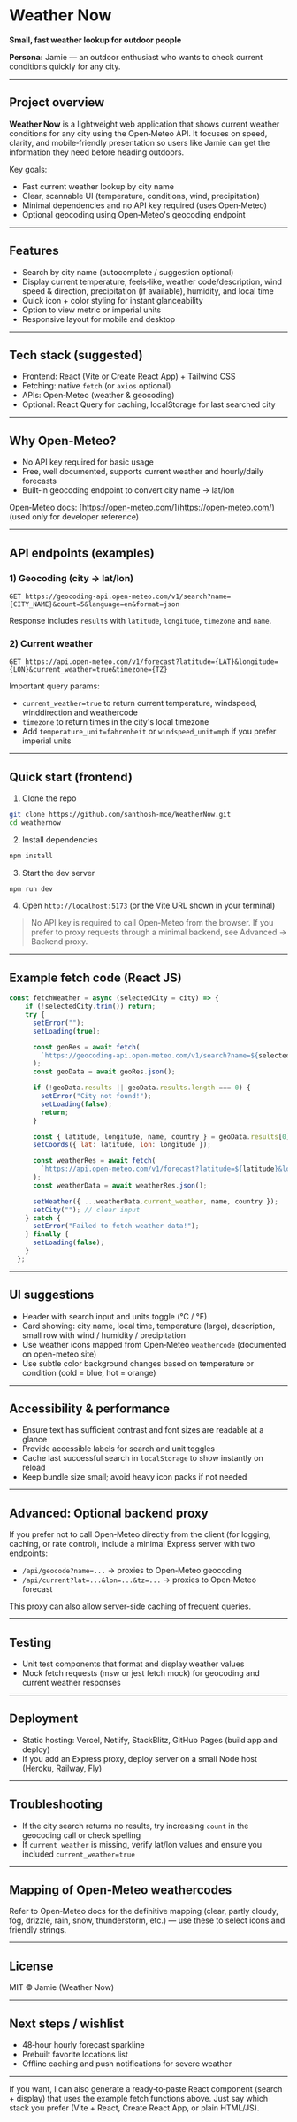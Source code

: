 # Weather Now

**Small, fast weather lookup for outdoor people**

**Persona:** Jamie — an outdoor enthusiast who wants to check current conditions quickly for any city.

---

## Project overview

**Weather Now** is a lightweight web application that shows current weather conditions for any city using the Open‑Meteo API. It focuses on speed, clarity, and mobile‑friendly presentation so users like Jamie can get the information they need before heading outdoors.

Key goals:

* Fast current weather lookup by city name
* Clear, scannable UI (temperature, conditions, wind, precipitation)
* Minimal dependencies and no API key required (uses Open‑Meteo)
* Optional geocoding using Open‑Meteo's geocoding endpoint

---

## Features

* Search by city name (autocomplete / suggestion optional)
* Display current temperature, feels‑like, weather code/description, wind speed & direction, precipitation (if available), humidity, and local time
* Quick icon + color styling for instant glanceability
* Option to view metric or imperial units
* Responsive layout for mobile and desktop

---

## Tech stack (suggested)

* Frontend: React (Vite or Create React App) + Tailwind CSS
* Fetching: native `fetch` (or `axios` optional)
* APIs: Open‑Meteo (weather & geocoding)
* Optional: React Query for caching, localStorage for last searched city

---

## Why Open‑Meteo?

* No API key required for basic usage
* Free, well documented, supports current weather and hourly/daily forecasts
* Built‑in geocoding endpoint to convert city name → lat/lon

Open‑Meteo docs: [https://open-meteo.com/](https://open-meteo.com/) (used only for developer reference)

---

## API endpoints (examples)

### 1) Geocoding (city → lat/lon)

```
GET https://geocoding-api.open-meteo.com/v1/search?name={CITY_NAME}&count=5&language=en&format=json
```

Response includes `results` with `latitude`, `longitude`, `timezone` and `name`.

### 2) Current weather

```
GET https://api.open-meteo.com/v1/forecast?latitude={LAT}&longitude={LON}&current_weather=true&timezone={TZ}
```

Important query params:

* `current_weather=true` to return current temperature, windspeed, winddirection and weathercode
* `timezone` to return times in the city's local timezone
* Add `temperature_unit=fahrenheit` or `windspeed_unit=mph` if you prefer imperial units

---

## Quick start (frontend)

1. Clone the repo

```bash
git clone https://github.com/santhosh-mce/WeatherNow.git
cd weathernow
```

2. Install dependencies

```bash
npm install
```

3. Start the dev server

```bash
npm run dev
```

4. Open `http://localhost:5173` (or the Vite URL shown in your terminal)

> No API key is required to call Open‑Meteo from the browser. If you prefer to proxy requests through a minimal backend, see Advanced → Backend proxy.

---

## Example fetch code (React JS)

```js
const fetchWeather = async (selectedCity = city) => {
    if (!selectedCity.trim()) return;
    try {
      setError("");
      setLoading(true);

      const geoRes = await fetch(
        `https://geocoding-api.open-meteo.com/v1/search?name=${selectedCity}`
      );
      const geoData = await geoRes.json();

      if (!geoData.results || geoData.results.length === 0) {
        setError("City not found!");
        setLoading(false);
        return;
      }

      const { latitude, longitude, name, country } = geoData.results[0];
      setCoords({ lat: latitude, lon: longitude });

      const weatherRes = await fetch(
        `https://api.open-meteo.com/v1/forecast?latitude=${latitude}&longitude=${longitude}&current_weather=true`
      );
      const weatherData = await weatherRes.json();

      setWeather({ ...weatherData.current_weather, name, country });
      setCity(""); // clear input
    } catch {
      setError("Failed to fetch weather data!");
    } finally {
      setLoading(false);
    }
  };

```

---

## UI suggestions

* Header with search input and units toggle (°C / °F)
* Card showing: city name, local time, temperature (large), description, small row with wind / humidity / precipitation
* Use weather icons mapped from Open‑Meteo `weathercode` (documented on open-meteo site)
* Use subtle color background changes based on temperature or condition (cold = blue, hot = orange)

---

## Accessibility & performance

* Ensure text has sufficient contrast and font sizes are readable at a glance
* Provide accessible labels for search and unit toggles
* Cache last successful search in `localStorage` to show instantly on reload
* Keep bundle size small; avoid heavy icon packs if not needed

---

## Advanced: Optional backend proxy

If you prefer not to call Open‑Meteo directly from the client (for logging, caching, or rate control), include a minimal Express server with two endpoints:

* `/api/geocode?name=...` → proxies to Open‑Meteo geocoding
* `/api/current?lat=...&lon=...&tz=...` → proxies to Open‑Meteo forecast

This proxy can also allow server-side caching of frequent queries.

---

## Testing

* Unit test components that format and display weather values
* Mock fetch requests (msw or jest fetch mock) for geocoding and current weather responses

---

## Deployment

* Static hosting: Vercel, Netlify, StackBlitz, GitHub Pages (build app and deploy)
* If you add an Express proxy, deploy server on a small Node host (Heroku, Railway, Fly)

---

## Troubleshooting

* If the city search returns no results, try increasing `count` in the geocoding call or check spelling
* If `current_weather` is missing, verify lat/lon values and ensure you included `current_weather=true`

---

## Mapping of Open‑Meteo weathercodes

Refer to Open‑Meteo docs for the definitive mapping (clear, partly cloudy, fog, drizzle, rain, snow, thunderstorm, etc.) — use these to select icons and friendly strings.

---

## License

MIT © Jamie (Weather Now)

---

## Next steps / wishlist

* 48‑hour hourly forecast sparkline
* Prebuilt favorite locations list
* Offline caching and push notifications for severe weather

---

If you want, I can also generate a ready‑to‑paste React component (search + display) that uses the example fetch functions above. Just say which stack you prefer (Vite + React, Create React App, or plain HTML/JS).
